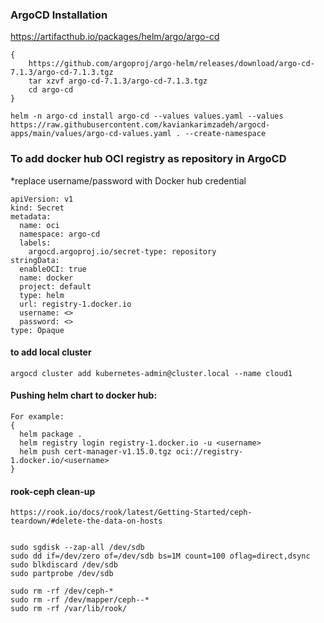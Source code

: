 ### ArgoCD Installation

https://artifacthub.io/packages/helm/argo/argo-cd

```
{
    https://github.com/argoproj/argo-helm/releases/download/argo-cd-7.1.3/argo-cd-7.1.3.tgz
    tar xzvf argo-cd-7.1.3/argo-cd-7.1.3.tgz
    cd argo-cd
}
```

```
helm -n argo-cd install argo-cd --values values.yaml --values https://raw.githubusercontent.com/kaviankarimzadeh/argocd-apps/main/values/argo-cd-values.yaml . --create-namespace
```


### To add docker hub OCI registry as repository in ArgoCD
*replace username/password with Docker hub credential

```
apiVersion: v1
kind: Secret
metadata:
  name: oci
  namespace: argo-cd
  labels:
    argocd.argoproj.io/secret-type: repository
stringData:
  enableOCI: true
  name: docker
  project: default
  type: helm
  url: registry-1.docker.io
  username: <>
  password: <>
type: Opaque
```

#### to add local cluster
```
argocd cluster add kubernetes-admin@cluster.local --name cloud1
```

#### Pushing helm chart to docker hub:
```
For example:
{
  helm package .
  helm registry login registry-1.docker.io -u <username>
  helm push cert-manager-v1.15.0.tgz oci://registry-1.docker.io/<username>
}
```


#### rook-ceph clean-up

```
https://rook.io/docs/rook/latest/Getting-Started/ceph-teardown/#delete-the-data-on-hosts


sudo sgdisk --zap-all /dev/sdb
sudo dd if=/dev/zero of=/dev/sdb bs=1M count=100 oflag=direct,dsync
sudo blkdiscard /dev/sdb
sudo partprobe /dev/sdb

sudo rm -rf /dev/ceph-*
sudo rm -rf /dev/mapper/ceph--*
sudo rm -rf /var/lib/rook/
```